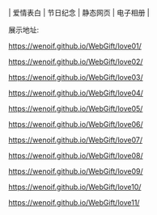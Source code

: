 | 爱情表白 | 节日纪念 | 静态网页 | 电子相册 |

展示地址:

https://wenoif.github.io/WebGift/love01/

https://wenoif.github.io/WebGift/love02/

https://wenoif.github.io/WebGift/love03/

https://wenoif.github.io/WebGift/love04/

https://wenoif.github.io/WebGift/love05/

https://wenoif.github.io/WebGift/love06/

https://wenoif.github.io/WebGift/love07/

https://wenoif.github.io/WebGift/love08/

https://wenoif.github.io/WebGift/love09/

https://wenoif.github.io/WebGift/love10/

https://wenoif.github.io/WebGift/love11/
